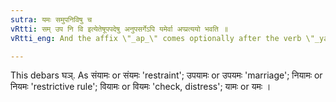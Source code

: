 ```yaml
---
sutra: यमः समुपनिविषु च
vRtti: सम् उप नि वि इत्येतेषूपपदेषु अनुपसर्गेऽपि यमेर्वा अप्प्रत्ययो भवति ॥
vRtti_eng: And the affix \"_ap_\" comes optionally after the verb \"_yam_\", when the _upasargas_ \"_sam_\", \"_upa_\", \"_ni_\" and \"_vi_\" are in composition; or even when it is _upasarga_-less.

---
```

This debars घञ्. As संयामः or संयमः 'restraint'; उपयामः or उपयमः 'marriage'; नियामः or नियमः 'restrictive rule'; वियामः or वियमः 'check, distress'; यामः or यमः ।